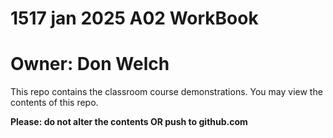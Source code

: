 # 1517 jan 2025 A02 WorkBook

# Owner: Don Welch

This repo contains the classroom course demonstrations. You may view the contents of this repo.

**Please: do not alter the contents OR push to github.com**
